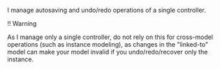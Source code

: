 I manage autosaving and undo/redo operations of a single controller.

!! Warning

As I manage only a single controller, do not rely on this for cross-model operations (such as instance modeling), as changes in the "linked-to" model can make your model invalid if you undo/redo/recover only the instance.